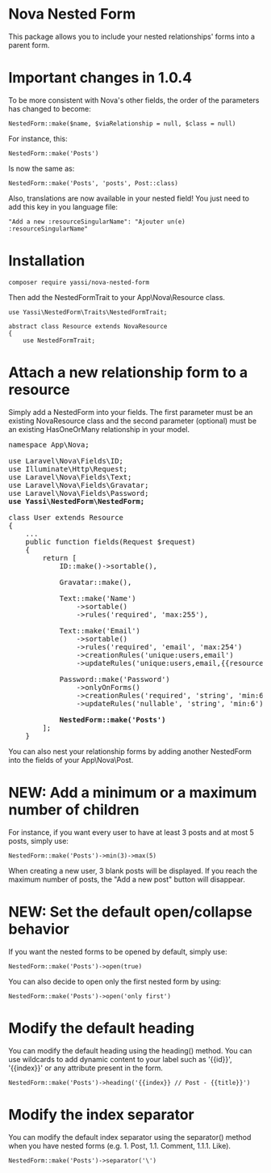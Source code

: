 # Nova Nested Form

This package allows you to include your nested relationships' forms into a parent form.

# Important changes in 1.0.4

To be more consistent with Nova's other fields, the order of the parameters has changed to become:

```
NestedForm::make($name, $viaRelationship = null, $class = null)
```

For instance, this:

```
NestedForm::make('Posts')
```

Is now the same as:

```
NestedForm::make('Posts', 'posts', Post::class)
```

Also, translations are now available in your nested field! You just need to add this key in you language file:
```
"Add a new :resourceSingularName": "Ajouter un(e) :resourceSingularName"
```

# Installation

```
composer require yassi/nova-nested-form
```

Then add the NestedFormTrait to your App\Nova\Resource class.

```
use Yassi\NestedForm\Traits\NestedFormTrait;

abstract class Resource extends NovaResource
{
    use NestedFormTrait;
```

# Attach a new relationship form to a resource

Simply add a NestedForm into your fields. The first parameter must be an existing NovaResource class and the second parameter (optional) must be an existing HasOneOrMany relationship in your model.

<pre>
namespace App\Nova;

use Laravel\Nova\Fields\ID;
use Illuminate\Http\Request;
use Laravel\Nova\Fields\Text;
use Laravel\Nova\Fields\Gravatar;
use Laravel\Nova\Fields\Password;
<b>use Yassi\NestedForm\NestedForm;</b>

class User extends Resource
{
    ...
    public function fields(Request $request)
    {
        return [
            ID::make()->sortable(),

            Gravatar::make(),

            Text::make('Name')
                ->sortable()
                ->rules('required', 'max:255'),

            Text::make('Email')
                ->sortable()
                ->rules('required', 'email', 'max:254')
                ->creationRules('unique:users,email')
                ->updateRules('unique:users,email,{{resourceId}}'),

            Password::make('Password')
                ->onlyOnForms()
                ->creationRules('required', 'string', 'min:6')
                ->updateRules('nullable', 'string', 'min:6'),

            <b>NestedForm::make('Posts')</b>
        ];
    }
</pre>

You can also nest your relationship forms by adding another NestedForm into the fields of your App\Nova\Post.

# NEW: Add a minimum or a maximum number of children

For instance, if you want every user to have at least 3 posts and at most 5 posts, simply use:

```
NestedForm::make('Posts')->min(3)->max(5)
```

When creating a new user, 3 blank posts will be displayed. If you reach the maximum number of posts, the "Add a new post" button will disappear.

# NEW: Set the default open/collapse behavior

If you want the nested forms to be opened by default, simply use:

```
NestedForm::make('Posts')->open(true)
```

You can also decide to open only the first nested form by using:

```
NestedForm::make('Posts')->open('only first')
```

# Modify the default heading

You can modify the default heading using the heading() method. You can use wildcards to add dynamic content to your label such as '{{id}}', '{{index}}' or any attribute present in the form.

```
NestedForm::make('Posts')->heading('{{index}} // Post - {{title}}')
```

# Modify the index separator

You can modify the default index separator using the separator() method when you have nested forms (e.g. 1. Post, 1.1. Comment, 1.1.1. Like).

```
NestedForm::make('Posts')->separator('\')
```
